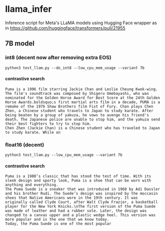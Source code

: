 # llama_infer
Inference script for Meta's LLaMA models using Hugging Face wrapper as in https://github.com/huggingface/transformers/pull/21955

## 7B model

### int8 (decent now after removing extra EOS)
```python3 test_llam.py --do_int8 --low_cpu_mem_usage --variant 7b```

#### contrastive search
```
Puma is a 1996 film starring Jackie Chan and Leslie Cheung Kwok-wing.
The film's soundtrack was composed by Shigeru Umebayashi, who was nominated for the Golden Horse Award for Best Score at the 24th Golden Horse Awards.boldsquo;s first martial arts film in a decade, PUMA is a remake of the 1976 Shaw Brothers film Fist of Fury. Chan plays Chen Zhen, a Chinese student who travels to Japan to study karate. After being beaten by a group of yakuza, he vows to avenge his friend's death. The Japanese police are unable to stop him, and the yakuza send their best fighters to try to stop him.
Chen Zhen (Jackie Chan) is a Chinese student who has traveled to Japan to study karate. While on
```


### float16 (decent)
```python3 test_llam.py --low_cpu_mem_usage --variant 7b```

#### contrastive search
```
Puma is a 1980’s classic that has stood the test of time. With its sleek design and sporty look, Puma is a shoe that can be worn with anything and everything.
The Puma Suede is a sneaker that was introduced in 1968 by Adi Dassler and his brother Rudi. The Suede’s design was inspired by the moccasin shoes that Native Americans wore in the 19th century. It was originally called Clyde Court, after Walt Clyde Frazier, a basketball player for the New York Knicks.\nThe first version of the Puma Suede was made of leather and had a rubber sole. Later, the design was changed to a canvas upper and a plastic wedge heel. This version was more popular and is the one that we know today.
Today, the Puma Suede is one of the most popular
```
